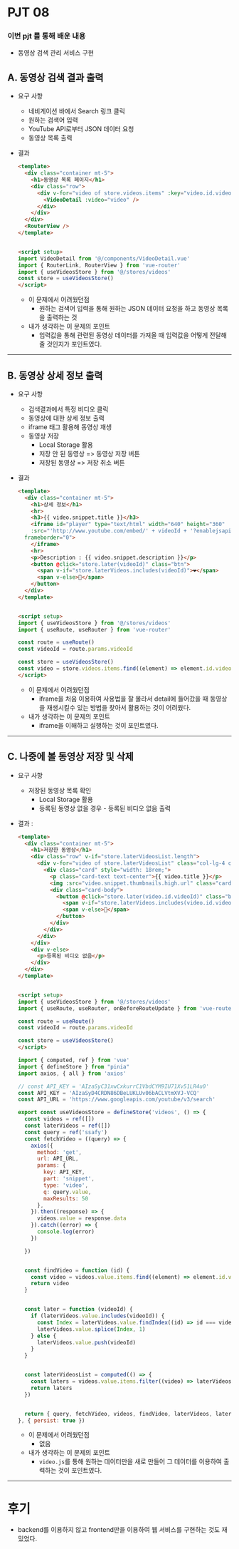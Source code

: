 # PJT 08

### 이번 pjt 를 통해 배운 내용

* 동영상 검색 관리 서비스 구현

## A. 동영상 검색 결과 출력

* 요구 사항
  * 네비게이션 바에서 Search 링크 클릭
  * 원하는 검색어 입력
  * YouTube API로부터 JSON 데이터 요청
  * 동영상 목록 출력


* 결과
  
  ```html
  <template>
    <div class="container mt-5">
      <h1>동영상 목록 페이지</h1>
      <div class="row">
        <div v-for="video of store.videos.items" :key="video.id.videoId" class="col-lg-4 col-md-6 col-sm-12 mb-4">
          <VideoDetail :video="video" />
        </div>
      </div>
    </div>
    <RouterView />
  </template>


  <script setup>
  import VideoDetail from '@/components/VideoDetail.vue'
  import { RouterLink, RouterView } from 'vue-router'
  import { useVideosStore } from '@/stores/videos'
  const store = useVideosStore()
  </script>
  ```
  
  * 이 문제에서 어려웠던점
    * 원하는 검색어 입력을 통해 원하는 JSON 데이터 요청을 하고 동영상 목록을 출력하는 것
  * 내가 생각하는 이 문제의 포인트 
    * 입력값을 통해 관련된 동영상 데이터를 가져올 때 입력값을 어떻게 전달해 줄 것인지가 포인트였다.

-----

## B. 동영상 상세 정보 출력

* 요구 사항
  * 검색결과에서 특정 비디오 클릭
  * 동영상에 대한 상세 정보 출력
  * iframe 태그 활용해 동영상 재생
  * 동영상 저장
    * Local Storage 활용
    * 저장 안 된 동영상 => 동영상 저장 버튼
    * 저장된 동영상 => 저장 취소 버튼


* 결과
  
  ```html
  <template>
    <div class="container mt-5">
      <h1>상세 정보</h1>
      <hr>
      <h3>{{ video.snippet.title }}</h3>
      <iframe id="player" type="text/html" width="640" height="360"
      :src="'http://www.youtube.com/embed/' + videoId + '?enablejsapi=1&origin=http://example.com'"
    frameborder="0">
      </iframe>
      <hr>
      <p>Description : {{ video.snippet.description }}</p>
      <button @click="store.later(videoId)" class="btn">
        <span v-if="store.laterVideos.includes(videoId)">❤️</span>
        <span v-else>🤍</span>
      </button>
    </div>
  </template>


  <script setup>
  import { useVideosStore } from '@/stores/videos'
  import { useRoute, useRouter } from 'vue-router'

  const route = useRoute()
  const videoId = route.params.videoId

  const store = useVideosStore()
  const video = store.videos.items.find((element) => element.id.videoId === videoId)
  </script> 
  ```
  
  * 이 문제에서 어려웠던점
    * iframe을 처음 이용하여 사용법을 잘 몰라서 detail에 들어갔을 때 동영상을 재생시킬수 있는 방법을 찾아서 활용하는 것이 어려웠다.
  * 내가 생각하는 이 문제의 포인트
    * iframe을 이해하고 실행하는 것이 포인트였다.

-----

## C. 나중에 볼 동영상 저장 및 삭제

* 요구 사항
  * 저장된 동영상 목록 확인
    * Local Storage 활용
    * 등록된 동영상 없을 경우 - 등록된 비디오 없음 출력

* 결과 : 
  
  ```html
  <template>
    <div class="container mt-5">
      <h1>저장한 동영상</h1>
      <div class="row" v-if="store.laterVideosList.length">
        <div v-for="video of store.laterVideosList" class="col-lg-4 col-md-6 col-sm-12 mb-4">
          <div class="card" style="width: 18rem;">
            <p class="card-text text-center">{{ video.title }}</p>
            <img :src="video.snippet.thumbnails.high.url" class="card-img-top" alt="#" style="width: 100%; height: 200px;">
            <div class="card-body">
              <button @click="store.later(video.id.videoId)" class="btn">
                <span v-if="store.laterVideos.includes(video.id.videoId)">❤️</span>
                <span v-else>🤍</span>
              </button>
            </div>
          </div>
        </div>
      </div>
      <div v-else>
        <p>등록된 비디오 없음</p>
      </div>
    </div>
  </template>


  <script setup>
  import { useVideosStore } from '@/stores/videos'
  import { useRoute, useRouter, onBeforeRouteUpdate } from 'vue-router'

  const route = useRoute()
  const videoId = route.params.videoId

  const store = useVideosStore()
  </script>
  ```
  ```js
  import { computed, ref } from 'vue'
  import { defineStore } from "pinia"
  import axios, { all } from 'axios'

  // const API_KEY = 'AIzaSyC31xwCxkurrC1VbdCYM9IU71Xv51LR4u0'
  const API_KEY = 'AIzaSyD4CRDN86DBeLUKLUv06bACLVtmXVJ-VCQ'
  const API_URL = 'https://www.googleapis.com/youtube/v3/search'

  export const useVideosStore = defineStore('videos', () => {
    const videos = ref([])
    const laterVideos = ref([])
    const query = ref('ssafy')
    const fetchVideo = ((query) => {
      axios({
        method: 'get',
        url: API_URL,
        params: {
          key: API_KEY,
          part: 'snippet',
          type: 'video',
          q: query.value,
          maxResults: 50
        },
      }).then((response) => {
        videos.value = response.data
      }).catch((error) => {
        console.log(error)
      })

    })


    const findVideo = function (id) {
      const video = videos.value.items.find((element) => element.id.videoId === id)
      return video
    }


    const later = function (videoId) {
      if (laterVideos.value.includes(videoId)) {
        const Index = laterVideos.value.findIndex((id) => id === videoId)
        laterVideos.value.splice(Index, 1)
      } else {
        laterVideos.value.push(videoId)
      }
    }


    const laterVideosList = computed(() => {
      const laters = videos.value.items.filter((video) => laterVideos.value.includes(video.id.videoId))
      return laters
    })


    return { query, fetchVideo, videos, findVideo, laterVideos, laterVideosList, later }
  }, { persist: true })
  ```
  
  * 이 문제에서 어려웠던점
    * 없음
  * 내가 생각하는 이 문제의 포인트
    * `video.js`를 통해 원하는 데이터만을 새로 만들어 그 데이터를 이용하여 출력하는 것이 포인트였다.

-----


# 후기
* backend를 이용하지 않고 frontend만을 이용하여 웹 서비스를 구현하는 것도 재밌었다.